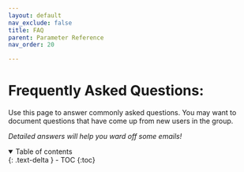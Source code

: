 ```yaml
---
layout: default
nav_exclude: false
title: FAQ
parent: Parameter Reference
nav_order: 20

---
```

# Frequently Asked Questions:

Use this page to answer commonly asked questions. You may want to document questions that have come up from new users in the group. 

*Detailed answers will help you ward off some emails!*

<details open markdown="block">
  <summary>
    Table of contents
  </summary>
  {: .text-delta }
  - TOC
{:toc}
</details>